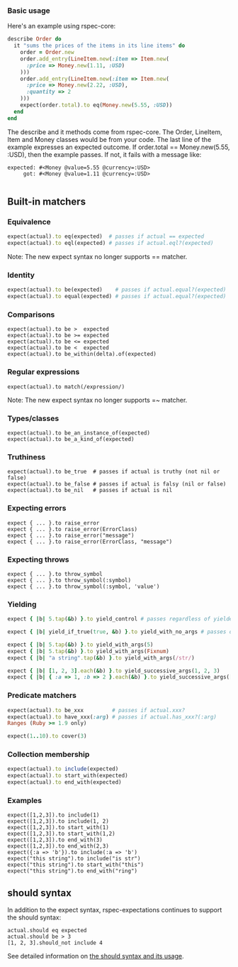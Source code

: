 ### Basic usage

Here's an example using rspec-core:

```ruby
describe Order do
  it "sums the prices of the items in its line items" do
    order = Order.new
    order.add_entry(LineItem.new(:item => Item.new(
      :price => Money.new(1.11, :USD)
    )))
    order.add_entry(LineItem.new(:item => Item.new(
      :price => Money.new(2.22, :USD),
      :quantity => 2
    )))
    expect(order.total).to eq(Money.new(5.55, :USD))
  end
end
```

The describe and it methods come from rspec-core. The Order, LineItem, Item and Money classes would be from your code. The last line of the example expresses an expected outcome. If order.total == Money.new(5.55, :USD), then the example passes. If not, it fails with a message like:

```
expected: #<Money @value=5.55 @currency=:USD>
     got: #<Money @value=1.11 @currency=:USD>
     
```

## Built-in matchers

### Equivalence

```ruby
expect(actual).to eq(expected)  # passes if actual == expected
expect(actual).to eql(expected) # passes if actual.eql?(expected)
```

Note: The new expect syntax no longer supports == matcher.

### Identity

```ruby
expect(actual).to be(expected)    # passes if actual.equal?(expected)
expect(actual).to equal(expected) # passes if actual.equal?(expected)
```

### Comparisons

```
expect(actual).to be >  expected
expect(actual).to be >= expected
expect(actual).to be <= expected
expect(actual).to be <  expected
expect(actual).to be_within(delta).of(expected)
```

### Regular expressions

```
expect(actual).to match(/expression/)
```

Note: The new expect syntax no longer supports =~ matcher.

### Types/classes

```
expect(actual).to be_an_instance_of(expected)
expect(actual).to be_a_kind_of(expected)
```

### Truthiness

```
expect(actual).to be_true  # passes if actual is truthy (not nil or false)
expect(actual).to be_false # passes if actual is falsy (nil or false)
expect(actual).to be_nil   # passes if actual is nil
```

### Expecting errors

```
expect { ... }.to raise_error
expect { ... }.to raise_error(ErrorClass)
expect { ... }.to raise_error("message")
expect { ... }.to raise_error(ErrorClass, "message")
```

### Expecting throws

```
expect { ... }.to throw_symbol
expect { ... }.to throw_symbol(:symbol)
expect { ... }.to throw_symbol(:symbol, 'value')
``` 

### Yielding

```ruby
expect { |b| 5.tap(&b) }.to yield_control # passes regardless of yielded args

expect { |b| yield_if_true(true, &b) }.to yield_with_no_args # passes only if no args are yielded

expect { |b| 5.tap(&b) }.to yield_with_args(5)
expect { |b| 5.tap(&b) }.to yield_with_args(Fixnum)
expect { |b| "a string".tap(&b) }.to yield_with_args(/str/)

expect { |b| [1, 2, 3].each(&b) }.to yield_successive_args(1, 2, 3)
expect { |b| { :a => 1, :b => 2 }.each(&b) }.to yield_successive_args([:a, 1], [:b, 2])

```

### Predicate matchers

```ruby
expect(actual).to be_xxx         # passes if actual.xxx?
expect(actual).to have_xxx(:arg) # passes if actual.has_xxx?(:arg)
Ranges (Ruby >= 1.9 only)

expect(1..10).to cover(3)
```

### Collection membership

```ruby
expect(actual).to include(expected)
expect(actual).to start_with(expected)
expect(actual).to end_with(expected)
```

### Examples

```
expect([1,2,3]).to include(1)
expect([1,2,3]).to include(1, 2)
expect([1,2,3]).to start_with(1)
expect([1,2,3]).to start_with(1,2)
expect([1,2,3]).to end_with(3)
expect([1,2,3]).to end_with(2,3)
expect({:a => 'b'}).to include(:a => 'b')
expect("this string").to include("is str")
expect("this string").to start_with("this")
expect("this string").to end_with("ring")
```

## should syntax

In addition to the expect syntax, rspec-expectations continues to support the should syntax:
```
actual.should eq expected
actual.should be > 3
[1, 2, 3].should_not include 4
```

See detailed information on [the should syntax and its usage](https://github.com/rspec/rspec-expectations/blob/master/Should.md).

